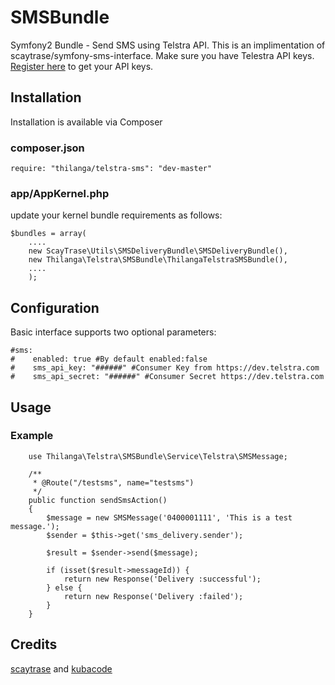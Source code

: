 # SMSBundle
Symfony2 Bundle -  Send SMS using Telstra API. This is an implimentation of scaytrase/symfony-sms-interface. Make sure you have Telestra API keys. [Register here](https://dev.telstra.com/) to get your API keys.


## Installation

Installation is available via Composer

### composer.json


```
require: "thilanga/telstra-sms": "dev-master"
```

### app/AppKernel.php

update your kernel bundle requirements as follows:

```
$bundles = array(
    ....
    new ScayTrase\Utils\SMSDeliveryBundle\SMSDeliveryBundle(),
    new Thilanga\Telstra\SMSBundle\ThilangaTelstraSMSBundle(),
    ....
    );
```

## Configuration

Basic interface supports two optional parameters:

```
#sms:
#    enabled: true #By default enabled:false
#    sms_api_key: "######" #Consumer Key from https://dev.telstra.com   
#    sms_api_secret: "######" #Consumer Secret https://dev.telstra.com 
```

## Usage



### Example

```
    use Thilanga\Telstra\SMSBundle\Service\Telstra\SMSMessage;

    /**
     * @Route("/testsms", name="testsms")
     */
    public function sendSmsAction()
    {
        $message = new SMSMessage('0400001111', 'This is a test message.');
        $sender = $this->get('sms_delivery.sender');

        $result = $sender->send($message);

        if (isset($result->messageId)) {
            return new Response('Delivery :successful');
        } else {
            return new Response('Delivery :failed');
        }
    }
```

## Credits
[scaytrase](https://github.com/scaytrase/symfony-sms-interface) and [kubacode](https://github.com/kubacode/telstraSMS)

